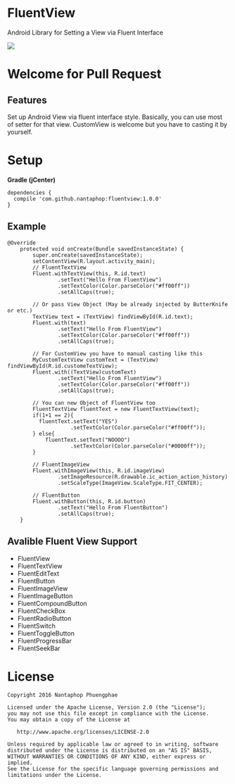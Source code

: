 # FluentView
Android Library for Setting a View via Fluent Interface


![](http://i68.tinypic.com/k1p26c.jpg)
# Welcome for Pull Request 

## Features
Set up Android View via fluent interface style. Basically, you can use most of setter for that view. CustomView is welcome but you have to casting it by yourself.

# Setup
**Gradle (jCenter)**
```
dependencies {
  compile 'com.github.nantaphop:fluentview:1.0.0'
}
```

## Example
```
@Override
    protected void onCreate(Bundle savedInstanceState) {
        super.onCreate(savedInstanceState);
        setContentView(R.layout.activity_main);
        // FluentTextView
        Fluent.withTextView(this, R.id.text)
                .setText("Hello From FluentView")
                .setTextColor(Color.parseColor("#ff00ff"))
                .setAllCaps(true);

        // Or pass View Object (May be already injected by ButterKnife or etc.)
        TextView text = (TextView) findViewById(R.id.text);
        Fluent.with(text)
                .setText("Hello From FluentView")
                .setTextColor(Color.parseColor("#ff00ff"))
                .setAllCaps(true);
                
        // For CustomView you have to manual casting like this
        MyCustomTextView customText = (TextView) findViewById(R.id.customeTextView);
        Fluent.with((TextView)customText)
                .setText("Hello From FluentView")
                .setTextColor(Color.parseColor("#ff00ff"))
                .setAllCaps(true);
                
        // You can new Object of FluentView too
        FluentTextView fluentText = new FluentTextView(text);
        if(1+1 == 2){
          fluentText.setText("YES")
                    .setTextColor(Color.parseColor("#ff00ff"));
        } else{
            fluentText.setText("NOOOO")
                    .setTextColor(Color.parseColor("#0000ff"));
        }

        // FluentImageView
        Fluent.withImageView(this, R.id.imageView)
                .setImageResource(R.drawable.ic_action_action_history)
                .setScaleType(ImageView.ScaleType.FIT_CENTER);

        // FluentButton
        Fluent.withButton(this, R.id.button)
                .setText("Hello From FluentButton")
                .setAllCaps(true);
    }
```

## Avalible Fluent View Support
- FluentView
- FluentTextView
- FluentEditText
- FluentButton
- FluentImageView
- FluentImageButton
- FluentCompoundButton
- FluentCheckBox
- FluentRadioButton
- FluentSwitch
- FluentToggleButton
- FluentProgressBar
- FluentSeekBar

# License
```
Copyright 2016 Nantaphop Phuengphae

Licensed under the Apache License, Version 2.0 (the "License");
you may not use this file except in compliance with the License.
You may obtain a copy of the License at

   http://www.apache.org/licenses/LICENSE-2.0

Unless required by applicable law or agreed to in writing, software
distributed under the License is distributed on an "AS IS" BASIS,
WITHOUT WARRANTIES OR CONDITIONS OF ANY KIND, either express or implied.
See the License for the specific language governing permissions and
limitations under the License.
```

